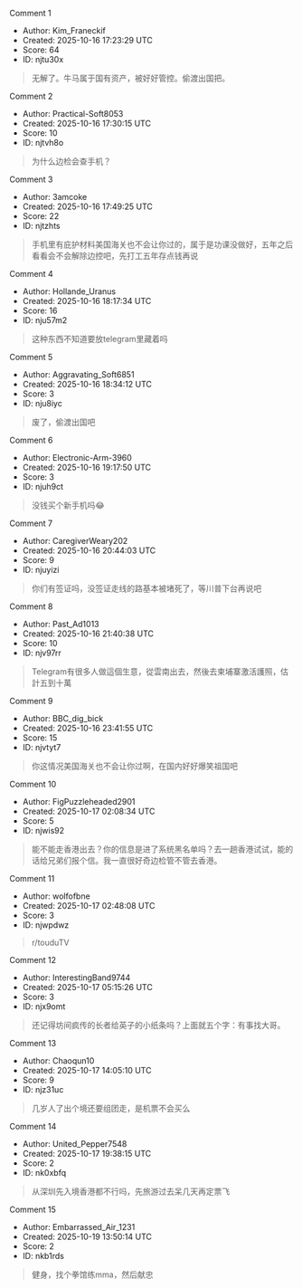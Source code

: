 Comment 1

- Author: Kim_Franeckif
- Created: 2025-10-16 17:23:29 UTC
- Score: 64
- ID: njtu30x

> 无解了。牛马属于国有资产，被好好管控。偷渡出国把。

Comment 2

- Author: Practical-Soft8053
- Created: 2025-10-16 17:30:15 UTC
- Score: 10
- ID: njtvh8o

> 为什么边检会查手机？

Comment 3

- Author: 3amcoke
- Created: 2025-10-16 17:49:25 UTC
- Score: 22
- ID: njtzhts

> 手机里有庇护材料美国海关也不会让你过的，属于是功课没做好，五年之后看看会不会解除边控吧，先打工五年存点钱再说

Comment 4

- Author: Hollande_Uranus
- Created: 2025-10-16 18:17:34 UTC
- Score: 16
- ID: nju57m2

> 这种东西不知道要放telegram里藏着吗

Comment 5

- Author: Aggravating_Soft6851
- Created: 2025-10-16 18:34:12 UTC
- Score: 3
- ID: nju8iyc

> 废了，偷渡出国吧

Comment 6

- Author: Electronic-Arm-3960
- Created: 2025-10-16 19:17:50 UTC
- Score: 3
- ID: njuh9ct

> 没钱买个新手机吗😂

Comment 7

- Author: CaregiverWeary202
- Created: 2025-10-16 20:44:03 UTC
- Score: 9
- ID: njuyizi

> 你们有签证吗，没签证走线的路基本被堵死了，等川普下台再说吧

Comment 8

- Author: Past_Ad1013
- Created: 2025-10-16 21:40:38 UTC
- Score: 10
- ID: njv97rr

> Telegram有很多人做這個生意，從雲南出去，然後去柬埔寨激活護照，估計五到十萬

Comment 9

- Author: BBC_dig_bick
- Created: 2025-10-16 23:41:55 UTC
- Score: 15
- ID: njvtyt7

> 你这情况美国海关也不会让你过啊，在国内好好爆笑祖国吧

Comment 10

- Author: FigPuzzleheaded2901
- Created: 2025-10-17 02:08:34 UTC
- Score: 5
- ID: njwis92

> 能不能走香港出去？你的信息是进了系统黑名单吗？去一趟香港试试，能的话给兄弟们报个信。我一直很好奇边检管不管去香港。

Comment 11

- Author: wolfofbne
- Created: 2025-10-17 02:48:08 UTC
- Score: 3
- ID: njwpdwz

> r/touduTV

Comment 12

- Author: InterestingBand9744
- Created: 2025-10-17 05:15:26 UTC
- Score: 3
- ID: njx9omt

> 还记得坊间疯传的长者给英子的小纸条吗？上面就五个字：有事找大哥。

Comment 13

- Author: Chaoqun10
- Created: 2025-10-17 14:05:10 UTC
- Score: 9
- ID: njz31uc

> 几岁人了出个境还要组团走，是机票不会买么

Comment 14

- Author: United_Pepper7548
- Created: 2025-10-17 19:38:15 UTC
- Score: 2
- ID: nk0xbfq

> 从深圳先入境香港都不行吗，先旅游过去呆几天再定票飞

Comment 15

- Author: Embarrassed_Air_1231
- Created: 2025-10-19 13:50:14 UTC
- Score: 2
- ID: nkb1rds

> 健身，找个拳馆练mma，然后献忠

